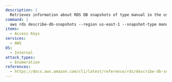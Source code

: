 ```yaml
---
description: |
  Retrieves information about RDS DB snapshots of type manual in the us-east-1 region.
command: |
  aws rds describe-db-snapshots --region us-east-1 --snapshot-type manual --query=DBSnapshots[*].DBSnapshotIdentifier
items:
  - Access Keys
services:
  - AWS
OS:
  - Internal
attack_types:
  - Enumeration
references:
  - https://docs.aws.amazon.com/cli/latest/reference/rds/describe-db-snapshots.html
---
```

